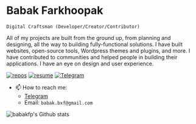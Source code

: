 # Babak Farkhoopak

`Digital Craftsman (Developer/Creator/Contributor)`

All of my projects are built from the ground up, from planning and designing, all the way to building fully-functional solutions. I have built websites, open-source tools, Wordpress themes and plugins, and more. I have contributed to communities and helped people in building their applications. I have an eye on design and user experience.

[![repos](https://custom-icon-badges.demolab.com/badge/-Repos-purple?style=for-the-badge&logoColor=white&logo=repo)](https://github.com/babakfp?tab=repositories&q=&type=public&language=&sort=stargazers)
[![resume](https://custom-icon-badges.demolab.com/badge/-Resume-gray?style=for-the-badge&logoColor=white&logo=file)](https://drive.google.com/file/d/1k4rC0qdFElkehAX5GjRishLJPbAsOQM5/view?usp=sharing)
[![Telegram](https://custom-icon-badges.demolab.com/badge/-Telegram-blue?style=for-the-badge&logoColor=white&logo=telegram)](https://t.me/babakfp)

- 📫 How to reach me:
  - [Telegram](https://t.me/babakfp)
  - Email: `babak.bxf@gmail.com`

![babakfp's Github stats](https://github-readme-stats.vercel.app/api?username=babakfp&show_icons=false&theme=cobalt&hide_title=true&border_radius=8&border_color=#75EDB2)
